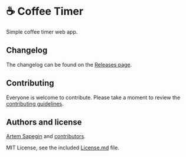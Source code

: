 # ☕️ Coffee Timer

Simple coffee timer web app.

## Changelog

The changelog can be found on the [Releases page](https://github.com/sapegin/coffeetimer/releases).

## Contributing

Everyone is welcome to contribute. Please take a moment to review the [contributing guidelines](Contributing.md).

## Authors and license

[Artem Sapegin](https://sapegin.me) and [contributors](https://github.com/sapegin/coffeetimer/graphs/contributors).

MIT License, see the included [License.md](License.md) file.
